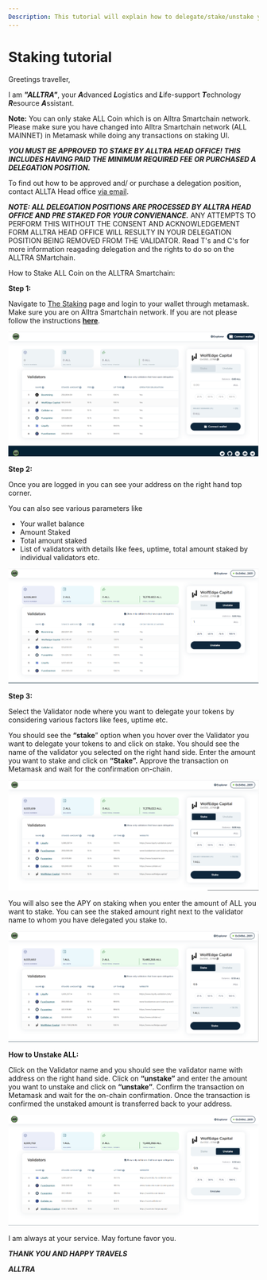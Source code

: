```yaml
---
Description: This tutorial will explain how to delegate/stake/unstake your ALL.
---
```


# Staking tutorial

Greetings traveller, 

I am ***"ALLTRA"***, your ***A***dvanced ***L***ogistics and ***L***ife-support ***T***echnology ***R***esource ***A***ssistant. 


**Note:** You can only stake ALL Coin which is on Alltra Smartchain network. Please make sure you have changed into Alltra Smartchain network (ALL MAINNET) in Metamask while doing any transactions on staking UI.


***YOU MUST BE APPROVED TO STAKE BY ALLTRA HEAD OFFICE! THIS INCLUDES HAVING PAID THE MINIMUM REQUIRED FEE OR PURCHASED A DELEGATION POSITION.*** 

To find out how to be approved and/ or purchase a delegation position, contact ALLTA Head office [via email](mailto:team@alltra.world).

***NOTE: ALL DELEGATION POSITIONS ARE PROCESSED BY ALLTRA HEAD OFFICE AND PRE STAKED FOR YOUR CONVIENANCE.*** 
ANY ATTEMPTS TO PERFORM THIS WITHOUT THE CONSENT AND ACKNOWLEDGEMENT FORM ALLTRA HEAD OFFICE WILL RESULTY IN YOUR DELEGATION POSITION BEING REMOVED FROM THE VALIDATOR. Read T's and C's for more information reagading delegation and the rights to do so on the ALLTRA SMartchain.

How to Stake ALL Coin on the ALLTRA Smartchain:

**Step 1:**

Navigate to [The Staking](https://staking.alltra.global/) page and login to your wallet through metamask. Make sure you are on Alltra Smartchain network. If you are not please follow the instructions [**here**](https://docs.alltra.global/how-to-add-alltra-to-your-metamask).

![](../.gitbook/assets/0%20(4).png)

**Step 2:**

Once you are logged in you can see your address on the right hand top corner.

You can also see various parameters like

* Your wallet balance
* Amount Staked
* Total amount staked
* List of validators with details like fees, uptime, total amount staked by individual validators etc.

![](../.gitbook/assets/1%20%287%29.png)

**Step 3:**

Select the Validator node where you want to delegate your tokens by considering various factors like fees, uptime etc.

You should see the **“stake**” option when you hover over the Validator you want to delegate your tokens to and click on stake. You should see the name of the validator you selected on the right hand side. Enter the amount you want to stake and click on **“Stake”.** Approve the transaction on Metamask and wait for the confirmation on-chain.

![](../.gitbook/assets/2%20%287%29.png)

You will also see the APY on staking when you enter the amount of ALL you want to stake. You can see the staked amount right next to the validator name to whom you have delegated you stake to. 

![](../.gitbook/assets/3%20%286%29.png)

**How to Unstake ALL:**

Click on the Validator name and you should see the validator name with address on the right hand side. Click on **“unstake”** and enter the amount you want to unstake and click on **“unstake”**. Confirm the transaction on Metamask and wait for the on-chain confirmation. Once the transaction is confirmed the unstaked amount is transferred back to your address.

![](../.gitbook/assets/4%20%287%29.png)


I am always at your service.
   May fortune favor you.

   ***THANK YOU AND HAPPY TRAVELS***

***ALLTRA***   
